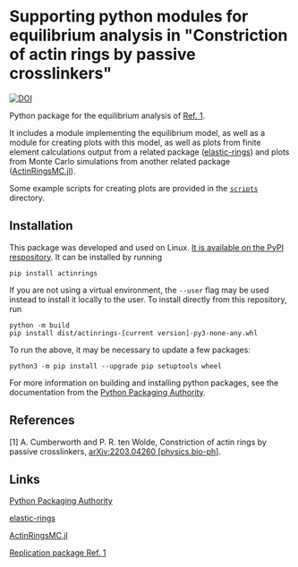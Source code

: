 # Supporting python modules for equilibrium analysis in "Constriction of actin rings by passive crosslinkers"

[![DOI](https://zenodo.org/badge/DOI/10.5281/zenodo.6326378.svg)](https://doi.org/10.5281/zenodo.6326378)

Python package for the equilibrium analysis of [Ref. 1](#references).

It includes a module implementing the equilibrium model, as well as a module for creating plots with this model, as well as plots from finite element calculations output from a related package ([elastic-rings](https://github.com/cumberworth/elastic-rings)) and plots from Monte Carlo simulations from another related package ([ActinRingsMC.jl](https://github.com/cumberworth/ActinRingsMC.jl)).

Some example scripts for creating plots are provided in the [`scripts`](scripts/) directory.

## Installation

This package was developed and used on Linux.
[It is available on the PyPI respository](https://pypi.org/project/actinrings/).
It can be installed by running
```
pip install actinrings
```
If you are not using a virtual environment, the `--user` flag may be used instead to install it locally to the user.
To install directly from this repository, run
```
python -m build
pip install dist/actinrings-[current version]-py3-none-any.whl
```
To run the above, it may be necessary to update a few packages:
```
python3 -m pip install --upgrade pip setuptools wheel
```

For more information on building and installing python packages, see the documentation from the [Python Packaging Authority](https://packaging.python.org/en/latest/).

## References

[1] A. Cumberworth and P. R. ten Wolde, Constriction of actin rings by passive crosslinkers, [arXiv:2203.04260 [physics.bio-ph]](https://doi.org/10.48550/arXiv.2203.04260).

## Links

[Python Packaging Authority](https://packaging.python.org/en/latest/)

[elastic-rings](https://github.com/cumberworth/elastic-rings)

[ActinRingsMC.jl](https://github.com/cumberworth/ActinRingsMC.jl)

[Replication package Ref. 1](https://doi.org/10.5281/zenodo.6327217)
